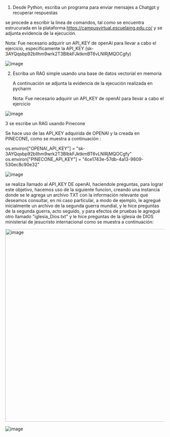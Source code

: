 1. Desde Python, escriba un programa para enviar mensajes a Chatgpt y recuperar respuestas
   
se procede a escribir la linea de comandos, tal como se encuentra estrucurada en la plataforma https://campusvirtual.escuelaing.edu.co/ y se adjunta evidencia de la ejecución.

Nota: Fue necesario adquirir un API_KEY de openAI para llevar a cabo el ejercicio, especificamente la API_KEY (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) 

![image](https://github.com/wmorales2021/ragybdvectoriales/assets/79813722/2967ed2a-9da3-4219-bc83-8d080d36d6e2)

2. Escriba un RAG simple usando una base de datos vectorial en memoria

   A continuación se adjunta la evidencia de la ejecución realizada en pycharm

   Nota: Fue necesario adquirir un API_KEY de openAI para llevar a cabo el ejercicio 

 ![image](https://github.com/wmorales2021/ragybdvectoriales/assets/79813722/c9ec6c61-c3a0-421e-9dcc-5c1902f80ff5)


3 se escribe un RAG usando Pinecone

Se hace uso de las API_KEY adquirida de OPENAI y la creada en PINECONE, como se muestra a continuación : 

os.environ["OPENAI_API_KEY"] = "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"
os.environ["PINECONE_API_KEY"] = "4ce1743e-57db-4a13-9809-530ec8c90e32"

![image](https://github.com/wmorales2021/ragybdvectoriales/assets/79813722/673c1fa7-fceb-4100-aea0-dd188087d714)

se realiza llamado al API_KEY DE openAI, haciendole preguntas, para lograr este objetivo, hacemos uso de la siguiente funcion, creando una instancia donde se le agrega un archivo TXT con la información relevante que deseamos consultar, en mi caso particular, a modo de ejemplo, le agregué inicialmente un archivo de la segunda guerra mundial, y le hice preguntas de la segunda guerra,  acto seguido, y  para efectos de pruebas le agregué otro llamado 
"iglesia_Dios.txt" y le hice preguntas de la iglesia de DIOS ministerial de jesucristo internacional como se muestra a continuación:

<img width="609" alt="image" src="https://github.com/wmorales2021/ragybdvectoriales/assets/79813722/c2f0f63d-192f-4a97-927c-1ab9d1b7610b">

![image](https://github.com/wmorales2021/ragybdvectoriales/assets/79813722/e4ef9f30-ba35-4929-b9f0-045b536cdb16)













   







